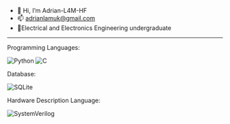 - 👋 Hi, I’m Adrian-L4M-HF
- 📫 adrianlamuk@gmail.com
- 🔰Electrical and Electronics Engineering undergraduate

------------------------------------------------------------------------------------------------------------
Programming Languages:

![Python](https://img.shields.io/badge/python-3670A0?style=for-the-badge&logo=python&logoColor=ffdd54)
![C](https://img.shields.io/badge/c-%2300599C.svg?style=for-the-badge&logo=c&logoColor=white)

Database:

![SQLite](https://img.shields.io/badge/sqlite-%2307405e.svg?style=for-the-badge&logo=sqlite&logoColor=white)

Hardware Description Language:

![SystemVerilog](https://img.shields.io/badge/SystemVerilog-8F00FF?style=for-the-badge)




<!---
Adrian-L4M-HF/Adrian-L4M-HF is a ✨ special ✨ repository because its `README.md` (this file) appears on your GitHub profile.
You can click the Preview link to take a look at your changes.
https://github.com/ikatyang/emoji-cheat-sheet/blob/master/README.md#symbols
https://github.com/alexandresanlim/Badges4-README.md-Profile
https://github.com/Ileriayo/markdown-badges
https://badgesgenerator.com/
--->

